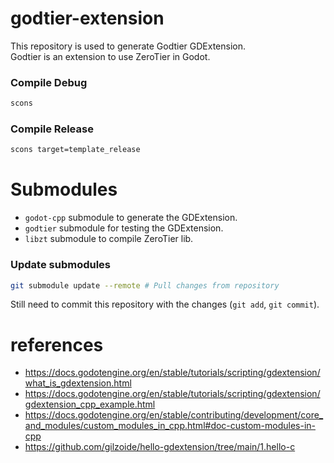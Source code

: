 # godtier-extension
This repository is used to generate Godtier GDExtension.  
Godtier is an extension to use ZeroTier in Godot.  

### Compile Debug
```bash
scons
```

### Compile Release
```bash
scons target=template_release
```

# Submodules
- `godot-cpp` submodule to generate the GDExtension.
- `godtier` submodule for testing the GDExtension.
- `libzt` submodule to compile ZeroTier lib.

### Update submodules
```bash
git submodule update --remote # Pull changes from repository
```

Still need to commit this repository with the changes (`git add`, `git commit`).  

# references
- https://docs.godotengine.org/en/stable/tutorials/scripting/gdextension/what_is_gdextension.html
- https://docs.godotengine.org/en/stable/tutorials/scripting/gdextension/gdextension_cpp_example.html
- https://docs.godotengine.org/en/stable/contributing/development/core_and_modules/custom_modules_in_cpp.html#doc-custom-modules-in-cpp
- https://github.com/gilzoide/hello-gdextension/tree/main/1.hello-c
